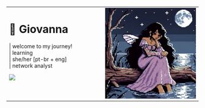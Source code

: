  <table style="border: none; width: 100%;">
        <tr>
          <td style="width: 50%; vertical-align: top; border: none;">
              <h1>&#x1FABD; Giovanna </h1>
              <p>  | welcome to my journey!
              <br> | learning
              <br> | she/her [pt-br + eng]
              <br> | network analyst
            </p>
            <img height="180em" src="https://github-readme-stats.vercel.app/api/top-langs/?username=g1nyx&layout=compact&langs_count=7&theme=dracula" />
          </td>
          <td style="width: 50%; vertical-align: top; border: none;">
            <img src="pixelfairy.jpeg" alt="pixelfairy" />
          </td>
        </tr>
      </table>
